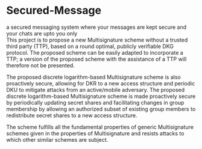 # Secured-Message
a secured messaging system where your messages are kept secure and your chats are upto you only  
This project is to propose a new Multisignature scheme without a trusted third party (TTP), based on a round optimal, publicly verifiable
DKG protocol. The proposed scheme can be easily adapted to incorporate a TTP; a version of the proposed scheme with the assistance of a 
TTP will therefore not be presented. 
	
The proposed discrete logarithm-based Multisignature scheme is also proactively secure, allowing for DKR to a new access structure and 
periodic DKU to mitigate attacks from an active/mobile adversary. The proposed discrete logarithm-based Multisignature scheme is made 
proactively secure by periodically updating secret shares and facilitating changes in group membership by allowing an authorized subset 
of existing group members to redistribute secret shares to a new access structure.
	
The scheme fulfills all the fundamental properties of generic Multisignature schemes given in the properties of Multisignature and resists 
attacks to which other similar schemes are subject.

